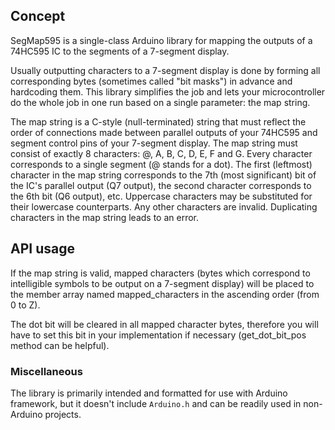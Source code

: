 ## Concept

SegMap595 is a single-class Arduino library for mapping the outputs of a 74HC595 IC to the segments of a 7-segment
display.

Usually outputting characters to a 7-segment display is done by forming all corresponding bytes
(sometimes called "bit masks") in advance and hardcoding them. This library simplifies the job
and lets your microcontroller do the whole job in one run based on a single parameter: the map string. 

The map string is a C-style (null-terminated) string that must reflect the order of connections
made between parallel outputs of your 74HC595 and segment control pins of your 7-segment display.
The map string must consist of exactly 8 characters: @, A, B, C, D, E, F and G. Every character
corresponds to a single segment (@ stands for a dot). The first (leftmost) character in the map string
corresponds to the 7th (most significant) bit of the IC's parallel output (Q7 output), the second
character corresponds to the 6th bit (Q6 output), etc. Uppercase characters may be substituted for their
lowercase counterparts. Any other characters are invalid. Duplicating characters in the map string leads to
an error.

## API usage



If the map string is valid, mapped characters (bytes which
correspond to intelligible symbols to be output on a 7-segment
display) will be placed to the member array named mapped_characters
in the ascending order (from 0 to Z).

The dot bit will be cleared in all mapped character bytes,
therefore you will have to set this bit in your implementation
if necessary (get_dot_bit_pos method can be helpful).



### Miscellaneous

The library is primarily intended and formatted for use with Arduino framework,
but it doesn't include `Arduino.h` and can be readily used in non-Arduino projects. 
